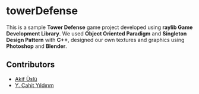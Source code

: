 # towerDefense
This is a sample **Tower Defense** game project developed using **raylib Game Development Library**. We used **Object Oriented Paradigm** and **Singleton Design Pattern** with **C++**, designed our own textures and graphics using **Photoshop** and **Blender**.

## Contributors
* [Akif Üslü](https://github.com/akifuslu/)
* [Y. Cahit Yıldırım](https://github.com/cahity/)